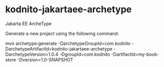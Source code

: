 # kodnito-jakartaee-archetype

Jakarta EE ArcheType

Generate a new project using the following command:

mvn archetype:generate -DarchetypeGroupId=com.kodnito -DarchetypeArtifactId=kodnito-jakartaee-archetype -DarchetypeVersion=1.0.4 -DgroupId=com.kodnito -DartifactId=my-book-store -Dversion=1.0-SNAPSHOT
